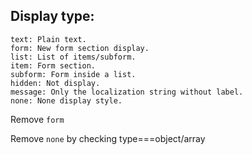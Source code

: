 ## Display type:

```
text: Plain text.
form: New form section display.
list: List of items/subform.
item: Form section.
subform: Form inside a list.
hidden: Not display.
message: Only the localization string without label.
none: None display style.
```

Remove `form`

Remove `none` by checking type===object/array
